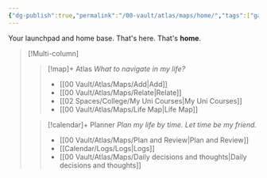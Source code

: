 ```yaml
---
{"dg-publish":true,"permalink":"/00-vault/atlas/maps/home/","tags":["gardenEntry"]}
---
```


Your launchpad and home base. That's here. That's **home**.  
> [!Multi-column] 
> > [!map]+  Atlas
> > *What to navigate in my life?*
> > - [[00 Vault/Atlas/Maps/Add\|Add]]
> > - [[00 Vault/Atlas/Maps/Relate\|Relate]]
> > - [[02 Spaces/College/My Uni Courses\|My Uni Courses]]
> > - [[00 Vault/Atlas/Maps/Life Map\|Life Map]]
>
> > [!calendar]+ Planner 
> > *Plan my life by time. Let time be my friend.*
> > - [[00 Vault/Atlas/Maps/Plan and Review\|Plan and Review]]
> > - [[Calendar/Logs/Logs\|Logs]]
> > - [[00 Vault/Atlas/Maps/Daily decisions and thoughts\|Daily decisions and thoughts]]

